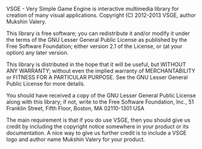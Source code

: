 VSGE - Very Simple Game Engine is interactive multimedia library for creation of many visual applications.
Copyright (C) 2012-2013 VSGE, author  Mukshin Valery.

This library is free software; you can redistribute it and/or
modify it under the terms of the GNU Lesser General Public
License as published by the Free Software Foundation; either
version 2.1 of the License, or (at your option) any later version.

This library is distributed in the hope that it will be useful,
but WITHOUT ANY WARRANTY; without even the implied warranty of
MERCHANTABILITY or FITNESS FOR A PARTICULAR PURPOSE.  See the GNU
Lesser General Public License for more details.

You should have received a copy of the GNU Lesser General Public
License along with this library; if not, write to the Free Software
Foundation, Inc., 51 Franklin Street, Fifth Floor, Boston, MA  02110-1301  USA

The main requirement is that if you do use VSGE, then you should give us credit by including the copyright notice somewhere in your product or its documentation.
A nice way to give us further credit is to include a VSGE logo and author name Mukshin Valery for your product.

